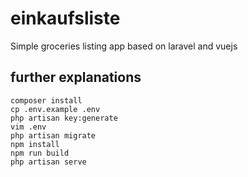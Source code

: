 # einkaufsliste
Simple groceries listing app based on laravel and vuejs

## further explanations
```
composer install
cp .env.example .env
php artisan key:generate
vim .env
php artisan migrate
npm install
npm run build
php artisan serve
```
